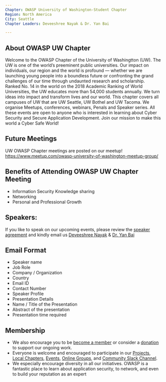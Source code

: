 ```yaml
---
Chapter: OWASP University of Washington-Student Chapter
Region: North America
City: Seattle
Chapter Leaders: Deveeshree Nayak & Dr. Yan Bai 

---
```


## About OWASP UW Chapter 
Welcome to the OWASP Chapter of the University of Washingtton (UW). The UW is one of the world’s preeminent public universities. Our impact on individuals, our region and the world is profound — whether we are launching young people into a boundless future or confronting the grand challenges of our time through undaunted research and scholarship. Ranked No. 14 in the world on the 2018 Academic Ranking of World Universities, the UW educates more than 54,000 students annually. We turn ideas into impact and transform lives and our world. This chapter covers all campuses of UW that are UW Seattle, UW Bothel and UW Tacoma. 
We organise Meetups, conferences, webinars, Penals and Speaker series. All these events are open to anyone who is interested in learning about Cyber Security and Secure Application Development. Join our mission to make this world a Cyber Safe World!  

## Future Meetings 

UW OWASP Chapter meetings are posted on our meetup!
https://www.meetup.com/owasp-university-of-washington-meetup-group/

## Benefits of Attending OWASP UW Chapter Meeting
 + Information Security Knowledge sharing
 + Networking
 + Personal and Professional Growth

## Speakers:
If you like to speak on our upcoming events, please review the [speaker agreement](/www-policy/speaker-agreement) and kindly email us [Deveeshree Nayak](mailto://deveeshree.nayak@owasp.org) & [Dr. Yan Bai](mailto://yanb@uw.edu)


## Email Format 
 
  + Speaker name
  + Job Role
  + Company / Organization
  + Country
  + Email ID
  + Contact Number
  + Speaker Profile
  + Presentation Details
  + Name / Title of the Presentation
  + Abstract of the presentation
  + Presentation time required

## Membership 
+ We also encourage you to be [become a member](/membership) or consider a [donation](/donate) to support our ongoing work.
+ Everyone is welcome and encouraged to participate in our [Projects](/projects), [Local Chapters](/chapters), [Events](/events), [Online Groups](https://groups.google.com/a/owasp.com/), and [Community Slack Channel](https://owasp.slack.com/). 
+ We especially encourage diversity in all our initiatives. OWASP is a fantastic place to learn about application security, to network, and even to build your reputation as an expert



